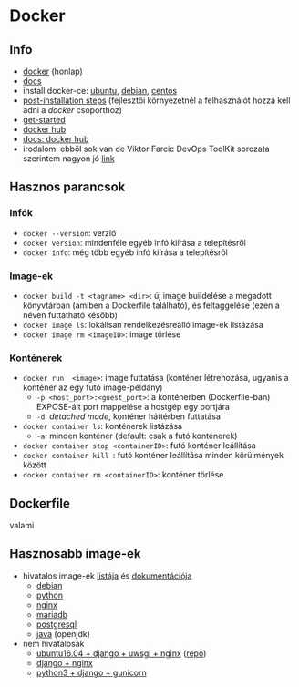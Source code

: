 # Docker

## Info

* [docker](https://www.docker.com/) (honlap)
* [docs](https://docs.docker.com/)
* install docker-ce: [ubuntu](https://docs.docker.com/install/linux/docker-ce/ubuntu/), [debian](https://docs.docker.com/install/linux/docker-ce/debian/), [centos](https://docs.docker.com/install/linux/docker-ce/centos/)
* [post-installation steps](https://docs.docker.com/install/linux/linux-postinstall/) (fejlesztői környezetnél a felhasználót hozzá kell adni a *docker* csoporthoz)
* [get-started](https://docs.docker.com/get-started/#docker-concepts)
* [docker hub](https://hub.docker.com/)
* [docs: docker hub](https://docs.docker.com/docker-hub/)
* irodalom: ebből sok van de Viktor Farcic DevOps ToolKit sorozata szerintem nagyon jó [link](https://leanpub.com/u/vfarcic)

## Hasznos parancsok

### Infók

* `docker --version`: verzió 
* `docker version`: mindenféle egyéb infó kiírása a telepítésről
* `docker info`: még több egyéb infó kiírása a telepítésről

### Image-ek

* `docker build -t <tagname> <dir>`: új image buildelése a megadott könyvtárban (amiben a Dockerfile található), és feltaggelése (ezen a néven futtatható később)
* `docker image ls`: lokálisan rendelkezésreálló image-ek listázása
* `docker image rm <imageID>`: image törlése

### Konténerek
* `docker run  <image>`: image futtatása (konténer létrehozása, ugyanis a konténer az egy futó image-példány)
    * `-p <host_port>:<guest_port>`: a konténerben (Dockerfile-ban) EXPOSE-ált port mappelése a hostgép egy portjára
    * `-d`: *detached mode*, konténer háttérben futtatása
* `docker container ls`: konténerek listázása
    * `-a`: minden konténer (default: csak a futó konténerek)
* `docker container stop <containerID>`: futó konténer leállítása
* `docker container kill `<containerID>: futó konténer leállítása minden körülmények között
* `docker container rm <containerID>`: konténer törlése


## Dockerfile

valami


## Hasznosabb image-ek

* hivatalos image-ek [listája](https://github.com/docker-library/docs) és [dokumentációja](https://docs.docker.com/docker-hub/official_repos/)
    * [debian](https://hub.docker.com/_/debian/)
    * [python](https://hub.docker.com/r/_/python/)
    * [nginx](https://hub.docker.com/r/library/nginx/)
    * [mariadb](https://hub.docker.com/_/mariadb/)
    * [postgresql](https://hub.docker.com/_/postgres/)
    * [java](https://hub.docker.com/_/openjdk/) (openjdk)
* nem hivatalosak
    * [ubuntu16.04 + django + uwsgi + nginx](https://hub.docker.com/r/dockerfiles/django-uwsgi-nginx/) ([repo](https://github.com/dockerfiles/django-uwsgi-nginx))
    * [django + nginx](https://hub.docker.com/r/bchabord/django-nginx/)
    * [python3 + django + gunicorn](https://hub.docker.com/r/alang/django/)



